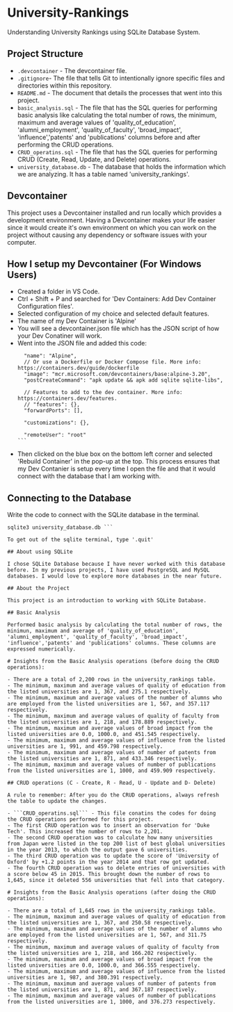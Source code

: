 # University-Rankings
Understanding University Rankings using SQLite Database System.

## Project Structure
- ```.devcontainer``` - The devcontainer file.
- ```.gitignore```- The file that tells Git to intentionally ignore specific files and directories within this repository. 
- ```README.md``` - The document that details the processes that went into this project.
- ```basic_analysis.sql``` - The file that has the SQL queries for performing basic analysis like calculating the total number of rows, the minimum, maximum and average values of 'quality_of_education', 'alumni_employment', 'quality_of_faculty', 'broad_impact', 'influence','patents' and 'publications' columns before and after performing the CRUD operations. 
- ```CRUD_operatins.sql``` - The file that has the SQL queries for performing CRUD (Create, Read, Update, and Delete) operations.
- ```university_database.db``` - The database that holds the information which we are analyzing. It has a table named 'university_rankings'. 

## Devcontainer

This project uses a Devcontainer installed and run locally which provides a development environment. Having a Devcontainer makes your life easier since it would create it's own environment on which you can work on the project without causing any dependency or software issues with your computer.

## How I setup my Devcontainer (For Windows Users)
- Created a folder in VS Code.
- Ctrl + Shift + P and searched for 'Dev Containers: Add Dev Container Configuration files'.
- Selected configuration of my choice and selected default features.
- The name of my Dev Container is 'Alpine'
- You will see a devcontainer.json file which has the JSON script of how your Dev Conatiner will work.
- Went into the JSON file and added this code:
  ```
	"name": "Alpine",
	// Or use a Dockerfile or Docker Compose file. More info: https://containers.dev/guide/dockerfile
	"image": "mcr.microsoft.com/devcontainers/base:alpine-3.20",
	"postCreateCommand": "apk update && apk add sqlite sqlite-libs", 

	// Features to add to the dev container. More info: https://containers.dev/features.
	// "features": {},
	"forwardPorts": [],

	"customizations": {},

	"remoteUser": "root"                                                    						```

- Then clicked on the blue box on the bottom left corner and selected 'Rebuild Container' in the pop-up at the top. This process ensures that my Dev Contanier is setup every time I open the file and that it would connect with the database that I am working with. 

## Connecting to the Database

Write the code to connect with the SQLite database in the terminal.

```
sqlite3 university_database.db ```

To get out of the sqlite terminal, type '.quit'

## About using SQLite

I chose SQLite Database because I have never worked with this database before. In my previous projects, I have used PostgreSQL and MySQL databases. I would love to explore more databases in the near future.  

## About the Project

This project is an introduction to working with SQLite Database. 

## Basic Analysis

Performed basic analysis by calculating the total number of rows, the minimun, maximum and average of 'quality_of_education', 'alumni_employment', 'quality_of_faculty', 'broad_impact', 'influence','patents' and 'publications' columns. These columns are expressed numerically. 

# Insights from the Basic Analysis operations (before doing the CRUD operations):

- There are a total of 2,200 rows in the university_rankings table. 
- The minimum, maximum and average values of quality of education from the listed universities are 1, 367, and 275.1 respectively.
- The minimum, maximum and average values of the number of alumns who are employed from the listed universities are 1, 567, and 357.117 respectively.
- The minimum, maximum and average values of quality of faculty from the listed universities are 1, 218, and 178.889 respectively.
- The minimum, maximum and average values of broad impact from the listed universities are 0.0, 1000.0, and 451.545 respectively.
- The minimum, maximum and average values of influence from the listed universities are 1, 991, and 459.798 respectively.
- The minimum, maximum and average values of number of patents from the listed universities are 1, 871, and 433.346 respectively.
- The minimum, maximum and average values of number of publications from the listed universities are 1, 1000, and 459.909 respectively.

## CRUD operations (C - Create, R - Read, U - Update and D- Delete)

A rule to remember: After you do the CRUD operations, always refresh the table to update the changes.

- ```CRUD_operatins.sql``` - This file conatins the codes for doing the CRUD operations performed for this project.
- The first CRUD operation was to insert an observation for 'Duke Tech'. This increased the number of rows to 2,201.
- The second CRUD operation was to calculate how many universities from Japan were listed in the top 200 list of best global universities in the year 2013, to which the output gave 6 universities.
- The third CRUD operation was to update the score of 'University of Oxford' by +1.2 points in the year 2014 and that row got updated.
- The fourth CRUD operation was to delete entries of universities with a score below 45 in 2015. This brought down the number of rows to 1,645, since it deleted 556 universities that fell into that category. 

# Insights from the Basic Analysis operations (after doing the CRUD operations):

- There are a total of 1,645 rows in the university_rankings table.
- The minimum, maximum and average values of quality of education from the listed universities are 1, 367, and 250.58 respectively.
- The minimum, maximum and average values of the number of alumns who are employed from the listed universities are 1, 567, and 311.75 respectively.
- The minimum, maximum and average values of quality of faculty from the listed universities are 1, 218, and 166.202 respectively.
- The minimum, maximum and average values of broad impact from the listed universities are 0.0, 1000.0, and 366.555 respectively.
- The minimum, maximum and average values of influence from the listed universities are 1, 987, and 380.391 respectively.
- The minimum, maximum and average values of number of patents from the listed universities are 1, 871, and 367.187 respectively.
- The minimum, maximum and average values of number of publications from the listed universities are 1, 1000, and 376.273 respectively.

